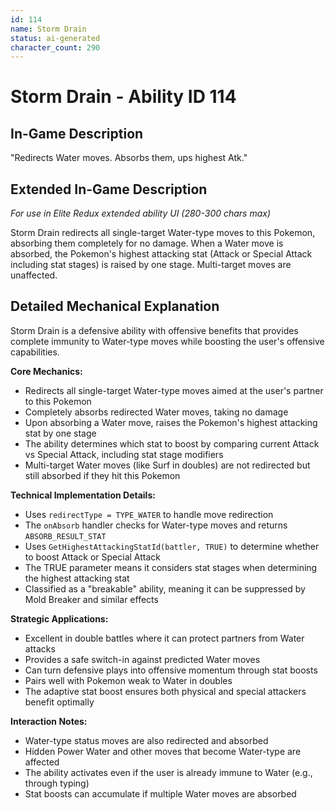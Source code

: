 ```yaml
---
id: 114
name: Storm Drain
status: ai-generated
character_count: 290
---
```


# Storm Drain - Ability ID 114

## In-Game Description
"Redirects Water moves. Absorbs them, ups highest Atk."

## Extended In-Game Description
*For use in Elite Redux extended ability UI (280-300 chars max)*

Storm Drain redirects all single-target Water-type moves to this Pokemon, absorbing them completely for no damage. When a Water move is absorbed, the Pokemon's highest attacking stat (Attack or Special Attack including stat stages) is raised by one stage. Multi-target moves are unaffected.

## Detailed Mechanical Explanation

Storm Drain is a defensive ability with offensive benefits that provides complete immunity to Water-type moves while boosting the user's offensive capabilities.

**Core Mechanics:**
- Redirects all single-target Water-type moves aimed at the user's partner to this Pokemon
- Completely absorbs redirected Water moves, taking no damage
- Upon absorbing a Water move, raises the Pokemon's highest attacking stat by one stage
- The ability determines which stat to boost by comparing current Attack vs Special Attack, including stat stage modifiers
- Multi-target Water moves (like Surf in doubles) are not redirected but still absorbed if they hit this Pokemon

**Technical Implementation Details:**
- Uses `redirectType = TYPE_WATER` to handle move redirection
- The `onAbsorb` handler checks for Water-type moves and returns `ABSORB_RESULT_STAT`
- Uses `GetHighestAttackingStatId(battler, TRUE)` to determine whether to boost Attack or Special Attack
- The TRUE parameter means it considers stat stages when determining the highest attacking stat
- Classified as a "breakable" ability, meaning it can be suppressed by Mold Breaker and similar effects

**Strategic Applications:**
- Excellent in double battles where it can protect partners from Water attacks
- Provides a safe switch-in against predicted Water moves
- Can turn defensive plays into offensive momentum through stat boosts
- Pairs well with Pokemon weak to Water in doubles
- The adaptive stat boost ensures both physical and special attackers benefit optimally

**Interaction Notes:**
- Water-type status moves are also redirected and absorbed
- Hidden Power Water and other moves that become Water-type are affected
- The ability activates even if the user is already immune to Water (e.g., through typing)
- Stat boosts can accumulate if multiple Water moves are absorbed